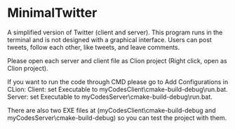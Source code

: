 # MinimalTwitter

A simplified version of Twitter (client and server).
This program runs in the terminal and is not designed with a graphical interface.
Users can post tweets, follow each other, like tweets, and leave comments.

Please open each server and client file as Clion project (Right click, open as Clion project).

If you want to run the code through CMD please go to Add Configurations in CLion:
Client: set Executable to myCodesClient\cmake-build-debug\run.bat.
Server: set Executable to myCodesServer\cmake-build-debug\run.bat.

There are also two EXE files at (myCodesClient\cmake-build-debug and myCodesServer\cmake-build-debug) so you can test the project with them.
